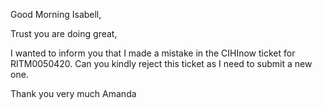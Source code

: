Good Morning Isabell, 

Trust you are doing great, 

I wanted to inform you that I made a mistake in the CIHInow ticket for RITM0050420. Can you kindly reject this ticket as I need to submit a new one.

Thank you very much 
Amanda
